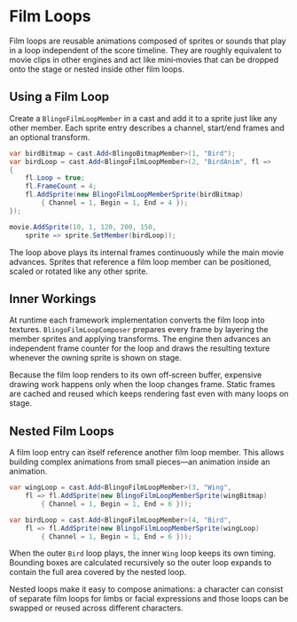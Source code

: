 # Film Loops

Film loops are reusable animations composed of sprites or sounds that play in a loop independent of the score timeline. They are roughly equivalent to movie clips in other engines and act like mini‑movies that can be dropped onto the stage or nested inside other film loops.

## Using a Film Loop

Create a `BlingoFilmLoopMember` in a cast and add it to a sprite just like any other member. Each sprite entry describes a channel, start/end frames and an optional transform.

```csharp
var birdBitmap = cast.Add<BlingoBitmapMember>(1, "Bird");
var birdLoop = cast.Add<BlingoFilmLoopMember>(2, "BirdAnim", fl =>
{
    fl.Loop = true;
    fl.FrameCount = 4;
    fl.AddSprite(new BlingoFilmLoopMemberSprite(birdBitmap)
        { Channel = 1, Begin = 1, End = 4 });
});

movie.AddSprite(10, 1, 120, 200, 150,
    sprite => sprite.SetMember(birdLoop));
```

The loop above plays its internal frames continuously while the main movie advances. Sprites that reference a film loop member can be positioned, scaled or rotated like any other sprite.

## Inner Workings

At runtime each framework implementation converts the film loop into textures. `BlingoFilmLoopComposer` prepares every frame by layering the member sprites and applying transforms. The engine then advances an independent frame counter for the loop and draws the resulting texture whenever the owning sprite is shown on stage.

Because the film loop renders to its own off‑screen buffer, expensive drawing work happens only when the loop changes frame. Static frames are cached and reused which keeps rendering fast even with many loops on stage.

## Nested Film Loops

A film loop entry can itself reference another film loop member. This allows building complex animations from small pieces—an animation inside an animation.

```csharp
var wingLoop = cast.Add<BlingoFilmLoopMember>(3, "Wing",
    fl => fl.AddSprite(new BlingoFilmLoopMemberSprite(wingBitmap)
        { Channel = 1, Begin = 1, End = 6 }));

var birdLoop = cast.Add<BlingoFilmLoopMember>(4, "Bird",
    fl => fl.AddSprite(new BlingoFilmLoopMemberSprite(wingLoop)
        { Channel = 1, Begin = 1, End = 6 }));
```

When the outer `Bird` loop plays, the inner `Wing` loop keeps its own timing. Bounding boxes are calculated recursively so the outer loop expands to contain the full area covered by the nested loop.

Nested loops make it easy to compose animations: a character can consist of separate film loops for limbs or facial expressions and those loops can be swapped or reused across different characters.



